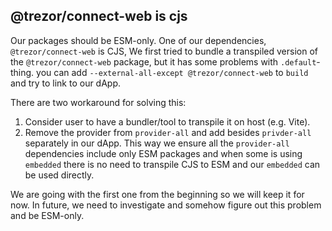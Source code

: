 ## @trezor/connect-web is cjs

Our packages should be ESM-only. One of our dependencies, `@trezor/connect-web` is CJS, We first tried to bundle a transpiled version of the `@trezor/connect-web` package, but it has some problems with `.default`-thing. you can add `--external-all-except @trezor/connect-web` to `build` and try to link to our dApp.

There are two workaround for solving this:

1. Consider user to have a bundler/tool to transpile it on host (e.g. Vite).
2. Remove the provider from `provider-all` and add besides `privder-all` separately in our dApp. This way we ensure all the `provider-all` dependencies include only ESM packages and when some is using `embedded` there is no need to transpile CJS to ESM and our `embedded` can be used directly.

We are going with the first one from the beginning so we will keep it for now.
In future, we need to investigate and somehow figure out this problem and be ESM-only.

